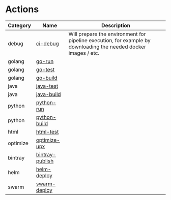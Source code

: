 # Actions

| Category | Name | Description |
| ------------- | ------------- | ------------- |
| debug | [ci-debug](actions/action-ci-debug) | Will prepare the environment for pipeline execution, for example by downloading the needed docker images / etc. |
| golang | [go-run](actions/action-go-run) | |
| golang | [go-test](actions/action-go-test) | |
| golang | [go-build](actions/action-go-build) | |
| java | [java-test](actions/action-java-test) | |
| java | [java-build](actions/action-java-build) | |
| python | [python-run](actions/action-python-run) | |
| python | [python-build](actions/action-python-build) | |
| html | [html-test](actions/action-html-test) | |
| optimize | [optimize-upx](actions/action-optimize-upx) | |
| bintray | [bintray-publish](actions/action-bintray-publish) | |
| helm | [helm-deploy](actions/action-helm-deploy) | |
| swarm | [swarm-deploy](actions/action-swarm-deploy) | |
